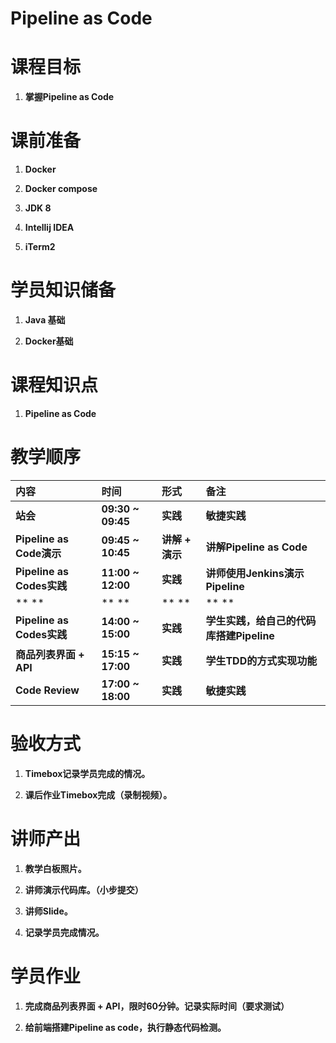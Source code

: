 # **Pipeline as Code**

# **课程目标**

1. **掌握Pipeline as Code**

# **课前准备**

1. **Docker**

2. **Docker compose**

3. **JDK 8**

4. **Intellij IDEA**

5. **iTerm2**

# **学员知识储备**

1. **Java 基础**

2. **Docker基础**

# **课程知识点**

1. **Pipeline as Code**

# **教学顺序**

| **内容** | **时间** | **形式** | **备注** |
| :--- | :--- | :--- | :--- |
| **站会** | **09:30 ~ 09:45** | **实践** | **敏捷实践** |
| **Pipeline as Code演示** | **09:45 ~ 10:45** | **讲解 + 演示** | **讲解Pipeline as Code** |
| **Pipeline as Codes实践** | **11:00 ~ 12:00** | **实践** | **讲师使用Jenkins演示Pipeline** |
| ** ** | ** ** | ** ** | ** ** |
| **Pipeline as Codes实践** | **14:00 ~ 15:00** | **实践** | **学生实践，给自己的代码库搭建Pipeline** |
| **商品列表界面 + API** | **15:15 ~ 17:00** | **实践** | **学生TDD的方式实现功能** |
| **Code Review** | **17:00 ~ 18:00** | **实践** | **敏捷实践** |

# **验收方式**

1. **Timebox记录学员完成的情况。**

2. **课后作业Timebox完成（录制视频）。**

# **讲师产出**

1. **教学白板照片。**

2. **讲师演示代码库。（小步提交）**

3. **讲师Slide。**

4. **记录学员完成情况。**

# **学员作业**

1. **完成商品列表界面 + API，限时60分钟。记录实际时间（要求测试）**

2. **给前端搭建Pipeline as code，执行静态代码检测。**



